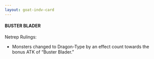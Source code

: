 ```yaml
---
layout: goat-indv-card
---
```


#### BUSTER BLADER

Netrep Rulings:

*   Monsters changed to Dragon-Type by an effect count towards the bonus ATK of “Buster Blader.”
